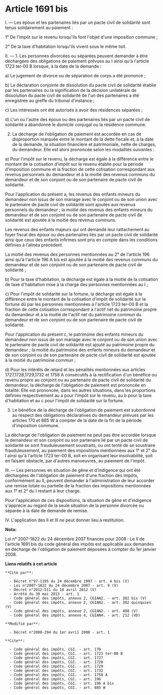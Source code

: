 # Article 1691 bis

I. ― Les époux et les partenaires liés par un pacte civil de solidarité sont tenus solidairement au paiement : 

1° De l'impôt sur le revenu lorsqu'ils font l'objet d'une imposition commune ; 

2° De la taxe d'habitation lorsqu'ils vivent sous le même toit. 

II. ― 1. Les personnes divorcées ou séparées peuvent demander à être déchargées des obligations de paiement prévues au I
ainsi qu'à l'article 1723 ter-00 B lorsque, à la date de la demande : 

a) Le jugement de divorce ou de séparation de corps a été prononcé ; 

b) La déclaration conjointe de dissolution du pacte civil de solidarité établie par les partenaires ou la signification de la
décision unilatérale de dissolution du pacte civil de solidarité de l'un des partenaires a été enregistrée au greffe du
tribunal d'instance ; 

c) Les intéressés ont été autorisés à avoir des résidences séparées ; 

d) L'un ou l'autre des époux ou des partenaires liés par un pacte civil de solidarité a abandonné le domicile conjugal ou la
résidence commune. 

2. La décharge de l'obligation de paiement est accordée en cas de disproportion marquée entre le montant de la dette fiscale
et, à la date de la demande, la situation financière et patrimoniale, nette de charges, du demandeur. Elle est alors
prononcée selon les modalités suivantes : 

a) Pour l'impôt sur le revenu, la décharge est égale à la différence entre le montant de la cotisation d'impôt sur le revenu
établie pour la période d'imposition commune et la fraction de cette cotisation correspondant aux revenus personnels du
demandeur et à la moitié des revenus communs du demandeur et de son conjoint ou de son partenaire de pacte civil de
solidarité. 

Pour l'application du présent a, les revenus des enfants mineurs du demandeur non issus de son mariage avec le conjoint ou de
son union avec le partenaire de pacte civil de solidarité sont ajoutés aux revenus personnels du demandeur ; la moitié des
revenus des enfants mineurs du demandeur et de son conjoint ou de son partenaire de pacte civil de solidarité est ajoutée à
la moitié des revenus communs. 

Les revenus des enfants majeurs qui ont demandé leur rattachement au foyer fiscal des époux ou des partenaires liés par un
pacte civil de solidarité ainsi que ceux des enfants infirmes sont pris en compte dans les conditions définies à l'alinéa
précédent. 

La moitié des revenus des personnes mentionnées au 2° de l'article 196 ainsi qu'à l'article 196 A bis est ajoutée à la moitié
des revenus communs du demandeur et de son conjoint ou de son partenaire de pacte civil de solidarité ; 

b) Pour la taxe d'habitation, la décharge est égale à la moitié de la cotisation de taxe d'habitation mise à la charge des
personnes mentionnées au I ; 

c) Pour l'impôt de solidarité sur la fortune, la décharge est égale à la différence entre le montant de la cotisation d'impôt
de solidarité sur la fortune dû par les personnes mentionnées à l'article 1723 ter-00 B et la fraction de cette cotisation
correspondant à l'actif net du patrimoine propre du demandeur et à la moitié de l'actif net du patrimoine commun du demandeur
et de son conjoint ou de son partenaire de pacte civil de solidarité. 

Pour l'application du présent c, le patrimoine des enfants mineurs du demandeur non issus de son mariage avec le conjoint ou
de son union avec le partenaire de pacte civil de solidarité est ajouté au patrimoine propre du demandeur ; la moitié du
patrimoine des enfants mineurs du demandeur et de son conjoint ou de son partenaire de pacte civil de solidarité est ajoutée
à la moitié du patrimoine commun ; 

d) Pour les intérêts de retard et les pénalités mentionnées aux articles 1727,1728,1729,1732 et 1758 A consécutifs à la
rectification d'un bénéfice ou revenu propre au conjoint ou au partenaire de pacte civil de solidarité du demandeur, la
décharge de l'obligation de paiement est prononcée en totalité. Elle est prononcée, dans les autres situations, dans les
proportions définies respectivement au a pour l'impôt sur le revenu, au b pour la taxe d'habitation et au c pour l'impôt de
solidarité sur la fortune. 

3. Le bénéfice de la décharge de l'obligation de paiement est subordonné au respect des obligations déclaratives du demandeur
prévues par les articles 170 et 885 W à compter de la date de la fin de la période d'imposition commune. 

La décharge de l'obligation de paiement ne peut pas être accordée lorsque le demandeur et son conjoint ou son partenaire lié
par un pacte civil de solidarité se sont frauduleusement soustraits, ou ont tenté de se soustraire frauduleusement, au
paiement des impositions mentionnées aux 1° et 2° du I ainsi qu'à l'article 1723 ter-00 B, soit en organisant leur
insolvabilité, soit en faisant obstacle, par d'autres manoeuvres, au paiement de l'impôt. 

III. ― Les personnes en situation de gêne et d'indigence qui ont été déchargées de l'obligation de paiement d'une fraction
des impôts, conformément au II, peuvent demander à l'administration de leur accorder une remise totale ou partielle de la
fraction des impositions mentionnées aux 1° et 2° du I restant à leur charge. 

Pour l'application de ces dispositions, la situation de gêne et d'indigence s'apprécie au regard de la seule situation de la
personne divorcée ou séparée à la date de demande de remise. 

IV. L'application des II et III ne peut donner lieu à restitution.

**Nota:**

Loi n° 2007-1822 du 24 décembre 2007 finances pour 2008 : Le II de l'article 1691 bis du code général des impôts est
applicable aux demandes en décharge de l'obligation de paiement déposées à compter du 1er janvier 2008.

**Liens relatifs à cet article**

	**Cité par**:

	  - Décret n°97-1195 du 24 décembre 1997 - art. 4 bis (V)
	  - Loi n°2007-1822 du 24 décembre 2007 - art. 9 (V)
	  - Décret n°2012-511 du 18 avril 2012 (V)
	  - Arrêté du 30 mai 2013 - art. 1
	  - Code général des impôts, annexe 2, CGIAN2. - art. 382 bis (V)
	  - Code général des impôts, annexe 2, CGIAN2. - art. 382 quinquies (V)
	  - Code général des impôts, annexe 2, CGIAN2. - art. 408 (V)
	  - Code général des impôts, annexe 4, CGIAN4. - art. 212 (VD)

	**Modifié par**:

	  - Décret n°2008-294 du 1er avril 2008 - art. 1

	**Cite**:

	  - Code général des impôts, CGI. - art. 170
	  - Code général des impôts, CGI. - art. 1723 ter-00 B
	  - Code général des impôts, CGI. - art. 1727
	  - Code général des impôts, CGI. - art. 1728
	  - Code général des impôts, CGI. - art. 1729
	  - Code général des impôts, CGI. - art. 1732
	  - Code général des impôts, CGI. - art. 1758 A
	  - Code général des impôts, CGI. - art. 196
	  - Code général des impôts, CGI. - art. 196 A bis
	  - Code général des impôts, CGI. - art. 885 W
